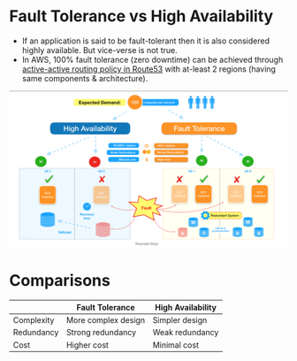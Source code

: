 # Fault Tolerance vs High Availability
- If an application is said to be fault-tolerant then it is also considered highly available. But vice-verse is not true.
- In AWS, 100% fault tolerance (zero downtime) can be achieved through [active-active routing policy in Route53](https://github.com/Anshul619/AWS-Services/tree/main/16_NetworkingAndContentDelivery/1_EdgeNetworking/AmazonRoute53/Readme.md#routing-policy) with at-least 2 regions (having same components & architecture).


![img.png](assets/ha_vs_fault_tolerant.png)


# Comparisons

|            | Fault Tolerance     | High Availability |
|------------|---------------------|-------------------|
| Complexity | More complex design | Simpler design    |
| Redundancy | Strong redundancy   | Weak redundancy   |
| Cost       | Higher cost         | Minimal cost      |